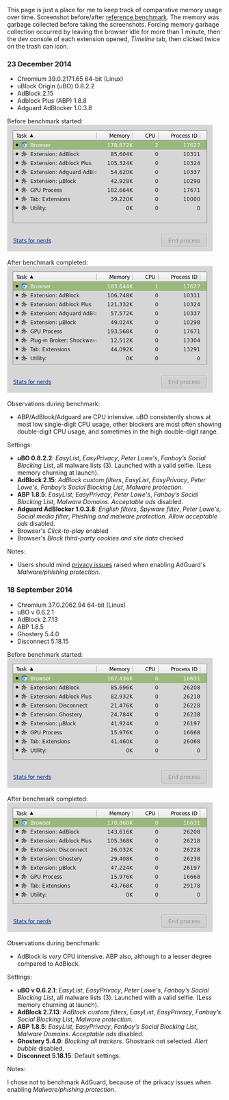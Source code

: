 This page is just a place for me to keep track of comparative memory usage over time. Screenshot before/after [reference benchmark](./Reference-benchmark). The memory was garbage collected before taking the screenshots. Forcing memory garbage collection occurred by leaving the browser idle for more than 1 minute, then the dev console of each extension opened, _Timeline_ tab, then clicked twice on the trash can icon.

### 23 December 2014

- Chromium 39.0.2171.65 64-bit (Linux)
- uBlock Origin (uBO) 0.8.2.2
- AdBlock 2.15
- Adblock Plus (ABP) 1.8.8
- Adguard AdBlocker 1.0.3.8

Before benchmark started:<br>
![before](https://raw.githubusercontent.com/gorhill/uBlock/master/doc/benchmarks/mem-usage-20141223-before.png)

After benchmark completed:<br>
![after](https://raw.githubusercontent.com/gorhill/uBlock/master/doc/benchmarks/mem-usage-20141223-after.png)

Observations during benchmark:
- ABP/AdBlock/Adguard are CPU intensive. uBO consistently shows at most low single-digit CPU usage, other blockers are most often showing double-digit CPU usage, and sometimes in the high double-digit range.

Settings:
- **uBO 0.8.2.2**: _EasyList_, _EasyPrivacy_, _Peter Lowe's_, _Fanboy’s Social Blocking List‎_, all malware lists (3). Launched with a valid selfie. (Less memory churning at launch).
- **AdBlock 2.15**: _AdBlock custom filters_, _EasyList_, _EasyPrivacy_, _Peter Lowe's_, _Fanboy’s Social Blocking List‎_, _Malware protection_.
- **ABP 1.8.5**: _EasyList_, _EasyPrivacy_, _Peter Lowe's_, _Fanboy’s Social Blocking List‎_, _Malware Domains_. _Acceptable ads_ disabled.
- **Adguard AdBlocker 1.0.3.8**: _English filters_, _Spyware filter_, _Peter Lowe's_, _Social media filter‎_, _Phishing and malware protection_. _Allow acceptable ads_ disabled.
- Browser's _Click-to-play_ enabled
- Browser's _Block third-party cookies and site data_ checked

Notes:

- Users should mind [privacy issues](https://kb.adguard.com/en/general/how-malware-protection-works#extensions) raised when enabling AdGuard's _Malware/phishing protection_.

### 18 September 2014

- Chromium 37.0.2062.94 64-bit (Linux)
- uBO v 0.6.2.1
- AdBlock 2.7.13
- ABP 1.8.5
- Ghostery 5.4.0
- Disconnect 5.18.15

Before benchmark started:<br>
![before](https://raw.githubusercontent.com/gorhill/uBlock/master/doc/benchmarks/mem-usage-20140918-before.png)

After benchmark completed:<br>
![after](https://raw.githubusercontent.com/gorhill/uBlock/master/doc/benchmarks/mem-usage-20140918-after.png)

Observations during benchmark:
- AdBlock is *very* CPU intensive. ABP also, although to a lesser degree compared to AdBlock.

Settings:
- **uBO v 0.6.2.1**: _EasyList_, _EasyPrivacy_, _Peter Lowe's_, _Fanboy’s Social Blocking List‎_, all malware lists (3). Launched with a valid selfie. (Less memory churning at launch).
- **AdBlock 2.7.13**: _AdBlock custom filters_, _EasyList_, _EasyPrivacy_, _Fanboy’s Social Blocking List‎_, _Malware protection_.
- **ABP 1.8.5**: _EasyList_, _EasyPrivacy_, _Fanboy’s Social Blocking List‎_, _Malware Domains_. _Acceptable ads_ disabled.
- **Ghostery 5.4.0**: _Blocking all trackers_. Ghostrank not selected. _Alert bubble_ disabled.
- **Disconnect 5.18.15**: Default settings.

Notes:

I chose not to benchmark AdGuard, because of the privacy issues when enabling _Malware/phishing protection_.
